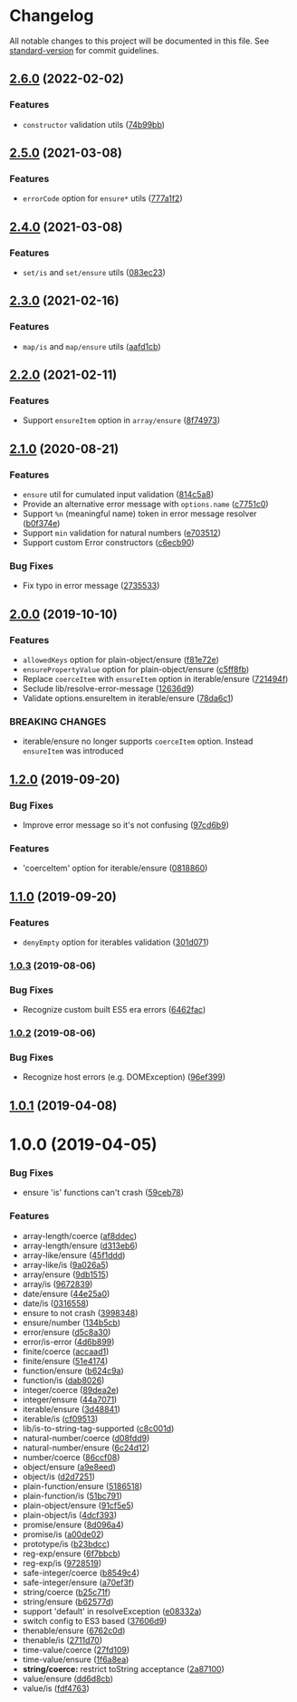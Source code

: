 <h1 id="changelog">Changelog</h1>

<p>All notable changes to this project will be documented in this file. See <a href="https://github.com/conventional-changelog/standard-version">standard-version</a> for commit guidelines.</p>

<h2 id="2.6.0-2022-02-02"><a href="https://github.com/medikoo/type/compare/v2.5.0...v2.6.0">2.6.0</a> (2022-02-02)</h2>

<h3 id="features">Features</h3>

<ul>
<li><code>constructor</code> validation utils (<a href="https://github.com/medikoo/type/commit/74b99bbf6be27083bf9a053961edb2a585ae3e77">74b99bb</a>)</li>
</ul>

<h2 id="2.5.0-2021-03-08"><a href="https://github.com/medikoo/type/compare/v2.4.0...v2.5.0">2.5.0</a> (2021-03-08)</h2>

<h3 id="features">Features</h3>

<ul>
<li><code>errorCode</code> option for <code>ensure*</code> utils (<a href="https://github.com/medikoo/type/commit/777a1f2c9fd76defcd24d3a30cce49491947fef7">777a1f2</a>)</li>
</ul>

<h2 id="2.4.0-2021-03-08"><a href="https://github.com/medikoo/type/compare/v2.3.0...v2.4.0">2.4.0</a> (2021-03-08)</h2>

<h3 id="features">Features</h3>

<ul>
<li><code>set/is</code> and <code>set/ensure</code> utils (<a href="https://github.com/medikoo/type/commit/083ec2351718c310f316dcfd8c624a13201e227f">083ec23</a>)</li>
</ul>

<h2 id="2.3.0-2021-02-16"><a href="https://github.com/medikoo/type/compare/v2.2.0...v2.3.0">2.3.0</a> (2021-02-16)</h2>

<h3 id="features">Features</h3>

<ul>
<li><code>map/is</code> and <code>map/ensure</code> utils (<a href="https://github.com/medikoo/type/commit/aafd1cbd8c888fda98d39fd17e59f38b078d7bcf">aafd1cb</a>)</li>
</ul>

<h2 id="2.2.0-2021-02-11"><a href="https://github.com/medikoo/type/compare/v2.1.0...v2.2.0">2.2.0</a> (2021-02-11)</h2>

<h3 id="features">Features</h3>

<ul>
<li>Support <code>ensureItem</code> option in <code>array/ensure</code> (<a href="https://github.com/medikoo/type/commit/8f749739df9bfebf44087093e09c8f7341a33a09">8f74973</a>)</li>
</ul>

<h2 id="2.1.0-2020-08-21"><a href="https://github.com/medikoo/type/compare/v2.0.0...v2.1.0">2.1.0</a> (2020-08-21)</h2>

<h3 id="features">Features</h3>

<ul>
<li><code>ensure</code> util for cumulated input validation (<a href="https://github.com/medikoo/type/commit/814c5a801ecac23d06d8a5f4bcafc4763a04408c">814c5a8</a>)</li>
<li>Provide an alternative error message with <code>options.name</code> (<a href="https://github.com/medikoo/type/commit/c7751c084ee4f3d3ed10500db0edde2ff00e03a1">c7751c0</a>)</li>
<li>Support <code>%n</code> (meaningful name) token in error message resolver (<a href="https://github.com/medikoo/type/commit/b0f374e54345c714fe37a90887ecfe60577ce133">b0f374e</a>)</li>
<li>Support <code>min</code> validation for natural numbers (<a href="https://github.com/medikoo/type/commit/e70351248818d3e113110106ad174b42c5fd9b25">e703512</a>)</li>
<li>Support custom Error constructors (<a href="https://github.com/medikoo/type/commit/c6ecb90e21c1c778210934204cbe393fb89ef2f6">c6ecb90</a>)</li>
</ul>

<h3 id="bug-fixes">Bug Fixes</h3>

<ul>
<li>Fix typo in error message (<a href="https://github.com/medikoo/type/commit/2735533de28d33dfa13222743698169c92d08c09">2735533</a>)</li>
</ul>

<h2 id="2.0.0-2019-10-10"><a href="https://github.com/medikoo/type/compare/v1.2.0...v2.0.0">2.0.0</a> (2019-10-10)</h2>

<h3 id="features">Features</h3>

<ul>
<li><code>allowedKeys</code> option for plain-object/ensure (<a href="https://github.com/medikoo/type/commit/f81e72e">f81e72e</a>)</li>
<li><code>ensurePropertyValue</code> option for plain-object/ensure (<a href="https://github.com/medikoo/type/commit/c5ff8fb">c5ff8fb</a>)</li>
<li>Replace <code>coerceItem</code> with <code>ensureItem</code> option in iterable/ensure (<a href="https://github.com/medikoo/type/commit/721494f">721494f</a>)</li>
<li>Seclude lib/resolve-error-message (<a href="https://github.com/medikoo/type/commit/12636d9">12636d9</a>)</li>
<li>Validate options.ensureItem in iterable/ensure (<a href="https://github.com/medikoo/type/commit/78da6c1">78da6c1</a>)</li>
</ul>

<h3 id="breaking-changes">BREAKING CHANGES</h3>

<ul>
<li>iterable/ensure no longer supports <code>coerceItem</code> option. Instead <code>ensureItem</code> was introduced</li>
</ul>

<h2 id="1.2.0-2019-09-20"><a href="https://github.com/medikoo/type/compare/v1.1.0...v1.2.0">1.2.0</a> (2019-09-20)</h2>

<h3 id="bug-fixes">Bug Fixes</h3>

<ul>
<li>Improve error message so it's not confusing (<a href="https://github.com/medikoo/type/commit/97cd6b9">97cd6b9</a>)</li>
</ul>

<h3 id="features">Features</h3>

<ul>
<li>'coerceItem' option for iterable/ensure (<a href="https://github.com/medikoo/type/commit/0818860">0818860</a>)</li>
</ul>

<h2 id="1.1.0-2019-09-20"><a href="https://github.com/medikoo/type/compare/v1.0.3...v1.1.0">1.1.0</a> (2019-09-20)</h2>

<h3 id="features">Features</h3>

<ul>
<li><code>denyEmpty</code> option for iterables validation (<a href="https://github.com/medikoo/type/commit/301d071">301d071</a>)</li>
</ul>

<h3 id="1.0.3-2019-08-06"><a href="https://github.com/medikoo/type/compare/v1.0.2...v1.0.3">1.0.3</a> (2019-08-06)</h3>

<h3 id="bug-fixes">Bug Fixes</h3>

<ul>
<li>Recognize custom built ES5 era errors (<a href="https://github.com/medikoo/type/commit/6462fac">6462fac</a>)</li>
</ul>

<h3 id="1.0.2-2019-08-06"><a href="https://github.com/medikoo/type/compare/v1.0.1...v1.0.2">1.0.2</a> (2019-08-06)</h3>

<h3 id="bug-fixes">Bug Fixes</h3>

<ul>
<li>Recognize host errors (e.g. DOMException) (<a href="https://github.com/medikoo/type/commit/96ef399">96ef399</a>)</li>
</ul>

<h2 id="1.0.1-2019-04-08"><a href="https://github.com/medikoo/type/compare/v1.0.0...v1.0.1">1.0.1</a> (2019-04-08)</h2>

<h1 id="1.0.0-2019-04-05">1.0.0 (2019-04-05)</h1>

<h3 id="bug-fixes">Bug Fixes</h3>

<ul>
<li>ensure 'is' functions can't crash (<a href="https://github.com/medikoo/type/commit/59ceb78">59ceb78</a>)</li>
</ul>

<h3 id="features">Features</h3>

<ul>
<li>array-length/coerce (<a href="https://github.com/medikoo/type/commit/af8ddec">af8ddec</a>)</li>
<li>array-length/ensure (<a href="https://github.com/medikoo/type/commit/d313eb6">d313eb6</a>)</li>
<li>array-like/ensure (<a href="https://github.com/medikoo/type/commit/45f1ddd">45f1ddd</a>)</li>
<li>array-like/is (<a href="https://github.com/medikoo/type/commit/9a026a5">9a026a5</a>)</li>
<li>array/ensure (<a href="https://github.com/medikoo/type/commit/9db1515">9db1515</a>)</li>
<li>array/is (<a href="https://github.com/medikoo/type/commit/9672839">9672839</a>)</li>
<li>date/ensure (<a href="https://github.com/medikoo/type/commit/44e25a0">44e25a0</a>)</li>
<li>date/is (<a href="https://github.com/medikoo/type/commit/0316558">0316558</a>)</li>
<li>ensure to not crash (<a href="https://github.com/medikoo/type/commit/3998348">3998348</a>)</li>
<li>ensure/number (<a href="https://github.com/medikoo/type/commit/134b5cb">134b5cb</a>)</li>
<li>error/ensure (<a href="https://github.com/medikoo/type/commit/d5c8a30">d5c8a30</a>)</li>
<li>error/is-error (<a href="https://github.com/medikoo/type/commit/4d6b899">4d6b899</a>)</li>
<li>finite/coerce (<a href="https://github.com/medikoo/type/commit/accaad1">accaad1</a>)</li>
<li>finite/ensure (<a href="https://github.com/medikoo/type/commit/51e4174">51e4174</a>)</li>
<li>function/ensure (<a href="https://github.com/medikoo/type/commit/b624c9a">b624c9a</a>)</li>
<li>function/is (<a href="https://github.com/medikoo/type/commit/dab8026">dab8026</a>)</li>
<li>integer/coerce (<a href="https://github.com/medikoo/type/commit/89dea2e">89dea2e</a>)</li>
<li>integer/ensure (<a href="https://github.com/medikoo/type/commit/44a7071">44a7071</a>)</li>
<li>iterable/ensure (<a href="https://github.com/medikoo/type/commit/3d48841">3d48841</a>)</li>
<li>iterable/is (<a href="https://github.com/medikoo/type/commit/cf09513">cf09513</a>)</li>
<li>lib/is-to-string-tag-supported (<a href="https://github.com/medikoo/type/commit/c8c001d">c8c001d</a>)</li>
<li>natural-number/coerce (<a href="https://github.com/medikoo/type/commit/d08fdd9">d08fdd9</a>)</li>
<li>natural-number/ensure (<a href="https://github.com/medikoo/type/commit/6c24d12">6c24d12</a>)</li>
<li>number/coerce (<a href="https://github.com/medikoo/type/commit/86ccf08">86ccf08</a>)</li>
<li>object/ensure (<a href="https://github.com/medikoo/type/commit/a9e8eed">a9e8eed</a>)</li>
<li>object/is (<a href="https://github.com/medikoo/type/commit/d2d7251">d2d7251</a>)</li>
<li>plain-function/ensure (<a href="https://github.com/medikoo/type/commit/5186518">5186518</a>)</li>
<li>plain-function/is (<a href="https://github.com/medikoo/type/commit/51bc791">51bc791</a>)</li>
<li>plain-object/ensure (<a href="https://github.com/medikoo/type/commit/91cf5e5">91cf5e5</a>)</li>
<li>plain-object/is (<a href="https://github.com/medikoo/type/commit/4dcf393">4dcf393</a>)</li>
<li>promise/ensure (<a href="https://github.com/medikoo/type/commit/8d096a4">8d096a4</a>)</li>
<li>promise/is (<a href="https://github.com/medikoo/type/commit/a00de02">a00de02</a>)</li>
<li>prototype/is (<a href="https://github.com/medikoo/type/commit/b23bdcc">b23bdcc</a>)</li>
<li>reg-exp/ensure (<a href="https://github.com/medikoo/type/commit/6f7bbcb">6f7bbcb</a>)</li>
<li>reg-exp/is (<a href="https://github.com/medikoo/type/commit/9728519">9728519</a>)</li>
<li>safe-integer/coerce (<a href="https://github.com/medikoo/type/commit/b8549c4">b8549c4</a>)</li>
<li>safe-integer/ensure (<a href="https://github.com/medikoo/type/commit/a70ef3f">a70ef3f</a>)</li>
<li>string/coerce (<a href="https://github.com/medikoo/type/commit/b25c71f">b25c71f</a>)</li>
<li>string/ensure (<a href="https://github.com/medikoo/type/commit/b62577d">b62577d</a>)</li>
<li>support 'default' in resolveException (<a href="https://github.com/medikoo/type/commit/e08332a">e08332a</a>)</li>
<li>switch config to ES3 based (<a href="https://github.com/medikoo/type/commit/37606d9">37606d9</a>)</li>
<li>thenable/ensure (<a href="https://github.com/medikoo/type/commit/6762c0d">6762c0d</a>)</li>
<li>thenable/is (<a href="https://github.com/medikoo/type/commit/2711d70">2711d70</a>)</li>
<li>time-value/coerce (<a href="https://github.com/medikoo/type/commit/27fd109">27fd109</a>)</li>
<li>time-value/ensure (<a href="https://github.com/medikoo/type/commit/1f6a8ea">1f6a8ea</a>)</li>
<li><strong>string/coerce:</strong> restrict toString acceptance (<a href="https://github.com/medikoo/type/commit/2a87100">2a87100</a>)</li>
<li>value/ensure (<a href="https://github.com/medikoo/type/commit/dd6d8cb">dd6d8cb</a>)</li>
<li>value/is (<a href="https://github.com/medikoo/type/commit/fdf4763">fdf4763</a>)</li>
</ul>
